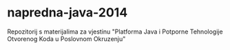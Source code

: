 napredna-java-2014
==================

Repozitorij s materijalima za vjestinu "Platforma Java i Potporne Tehnologije Otvorenog Koda u Poslovnom Okruzenju"

